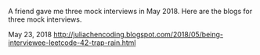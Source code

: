 A friend gave me three mock interviews in May 2018. Here are the blogs for three mock interviews. 

May 23, 2018
http://juliachencoding.blogspot.com/2018/05/being-interviewee-leetcode-42-trap-rain.html







